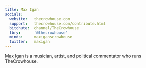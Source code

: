 ```yaml
---
title: Max Igan
socials:
  website:   thecrowhouse.com
  support:   thecrowhouse.com/contribute.html
  bitchute:  channel/TheCrowhouse
  lbry:      '@thecrowhouse'
  minds:     maxiganscrowhouse
  twitter:   maxigan
---
```


[Max Igan](http://thecrowhouse.com/who.html) is a musician, artist, and
political commentator who runs TheCrowhouse.
